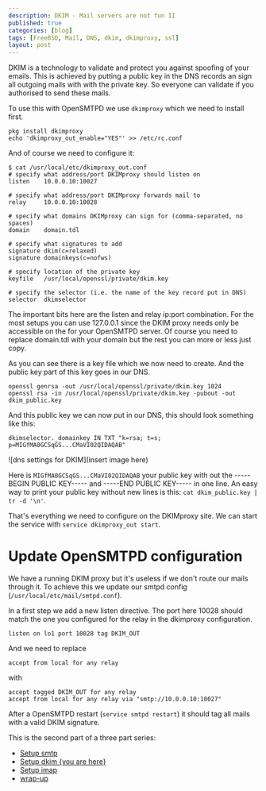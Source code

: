 ```yaml
---
description: DKIM - Mail servers are not fun II
published: true
categories: [blog]
tags: [FreeBSD, Mail, DNS, dkim, dkimproxy, ssl]
layout: post
---
```




DKIM is a technology to validate and protect you against spoofing of your emails.
This is achieved by putting a public key in the DNS records an sign all outgoing mails
with with the private key. So everyone can validate if you authorised to send these mails.

To use this with OpenSMTPD we use `dkimproxy` which we need to install first.

```
pkg install dkimproxy
echo 'dkimproxy_out_enable="YES"' >> /etc/rc.conf
```

And of course we need to configure it:

```
$ cat /usr/local/etc/dkimproxy_out.conf
# specify what address/port DKIMproxy should listen on
listen    10.0.0.10:10027

# specify what address/port DKIMproxy forwards mail to
relay     10.0.0.10:10028

# specify what domains DKIMproxy can sign for (comma-separated, no spaces)
domain    domain.tdl

# specify what signatures to add
signature dkim(c=relaxed)
signature domainkeys(c=nofws)

# specify location of the private key
keyfile   /usr/local/openssl/private/dkim.key

# specify the selector (i.e. the name of the key record put in DNS)
selector  dkimselector
```

The important bits here are the listen and relay ip:port combination. For 
the most setups you can use 127.0.0.1 since the DKIM proxy needs only be 
accessible on the for your OpenSMTPD server. Of course you need to replace domain.tdl
with your domain but the rest you can more or less just copy.


As you can see there is a key file which we now need to create. 
And the public key part of this key goes in our DNS. 

```
openssl genrsa -out /usr/local/openssl/private/dkim.key 1024
openssl rsa -in /usr/local/openssl/private/dkim.key -pubout -out dkim_public.key
```

And this public key we can now put in our DNS, this should look something like this:

```
dkimselector._domainkey IN TXT "k=rsa; t=s; p=MIGfMA0GCSqGS...CMaVI02QIDAQAB"
```

![dns settings for DKIM](insert image here)


Here is `MIGfMA0GCSqGS...CMaVI02QIDAQAB` your public key with out the -----BEGIN PUBLIC KEY-----
and -----END PUBLIC KEY----- in one line. An easy way to print your public key without new lines 
is this: `cat dkim_public.key | tr -d '\n'`. 


That's everything we need to configure on the DKIMproxy site. We can start the service with 
`service dkimproxy_out start`.

# Update OpenSMTPD configuration 

We have a running DKIM proxy but it's useless if we don't route our mails through it.
To achieve this we update our smtpd config (`/usr/local/etc/mail/smtpd.conf`).


In a first step we add a new listen directive. The port here 10028 should match 
the one you configured for the relay in the dkimproxy configuration. 

```
listen on lo1 port 10028 tag DKIM_OUT
```


And we need to replace 

```
accept from local for any relay
```

with

```
accept tagged DKIM_OUT for any relay
accept from local for any relay via "smtp://10.0.0.10:10027"
```

After a OpenSMTPD restart (`service smtpd restart`) it should tag all mails with a valid DKIM signature.

This is the second part of a three part series:

* [Setup smtp](/blog/2015/07/26/mail-part-1-setup-smtp-opensmtpd/)
* [Setup dkim {you are here}](/blog/2015/07/26/mail-part-2-dkim/)
* [Setup imap](/blog/2015/07/26/mail-part-3-setup-imap-dovecot/)
* [wrap-up](/blog/2015/07/26/mail-part-4-wrap-up/)
